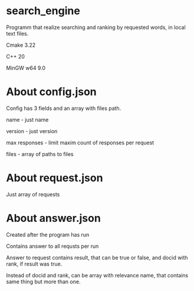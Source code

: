 # search_engine
Programm that realize searching and ranking by requested words, in local text files. 

Cmake 3.22

C++ 20

MinGW w64 9.0

# About config.json
Config has 3 fields and an array with files path.

name - just name

version - just version

max responses - limit maxim count of responses per request

files - array of paths to files

# About request.json
Just array of requests

# About answer.json

Created after the program has run

Contains answer to all requsts per run

Answer to request contains result, that can be true or false, and docid with rank, if result was true. 

Instead of docid and rank, can be array with relevance name, that contains same thing but more than one.
